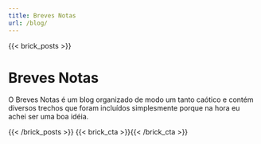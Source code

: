```yaml
---
title: Breves Notas
url: /blog/
---
```

{{< brick_posts >}}

# Breves Notas

O Breves Notas é um blog organizado de modo um tanto caótico e contém diversos trechos que foram incluídos simplesmente porque na hora eu achei ser uma boa idéia.

{{< /brick_posts >}}
{{< brick_cta >}}{{< /brick_cta >}}